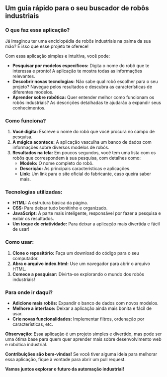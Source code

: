 ## **Um guia rápido para o seu buscador de robôs industriais**

### **O que faz essa aplicação?**

Já imaginou ter uma enciclopédia de robôs industriais na palma da sua mão? É isso que esse projeto te oferece! 

Com essa aplicação simples e intuitiva, você pode:

* **Pesquisar por modelos específicos:** Digita o nome do robô que te interessa e pronto! A aplicação te mostra todas as informações relevantes.
* **Descobrir novas tecnologias:** Não sabe qual robô escolher para o seu projeto? Navegue pelos resultados e descubra as características de diferentes modelos.
* **Aprender sobre robótica:** Quer entender melhor como funcionam os robôs industriais? As descrições detalhadas te ajudarão a expandir seus conhecimentos.

### **Como funciona?**

1. **Você digita:** Escreve o nome do robô que você procura no campo de pesquisa.
2. **A mágica acontece:** A aplicação vasculha um banco de dados com informações sobre diversos modelos de robôs.
3. **Resultados na tela:** Em poucos segundos, você tem uma lista com os robôs que correspondem à sua pesquisa, com detalhes como:
   * **Modelo:** O nome completo do robô.
   * **Descrição:** As principais características e aplicações.
   * **Link:** Um link para o site oficial do fabricante, caso queira saber mais.

### **Tecnologias utilizadas:**

* **HTML:** A estrutura básica da página.
* **CSS:** Para deixar tudo bonitinho e organizado.
* **JavaScript:** A parte mais inteligente, responsável por fazer a pesquisa e exibir os resultados.
* **Um toque de criatividade:** Para deixar a aplicação mais divertida e fácil de usar!

### **Como usar:**

1. **Clone o repositório:** Faça um download do código para o seu computador.
2. **Abra o arquivo index.html:** Use um navegador para abrir o arquivo HTML.
3. **Comece a pesquisar:** Divirta-se explorando o mundo dos robôs industriais!

### **Para onde ir daqui?**

* **Adicione mais robôs:** Expandir o banco de dados com novos modelos.
* **Melhore a interface:** Deixar a aplicação ainda mais bonita e fácil de usar.
* **Crie novas funcionalidades:** Implementar filtros, ordenação por características, etc.

**Observação:** Essa aplicação é um projeto simples e divertido, mas pode ser uma ótima base para quem quer aprender mais sobre desenvolvimento web e robótica industrial.

**Contribuições são bem-vindas!** Se você tiver alguma ideia para melhorar essa aplicação, fique à vontade para abrir um pull request.

**Vamos juntos explorar o futuro da automação industrial!** 
